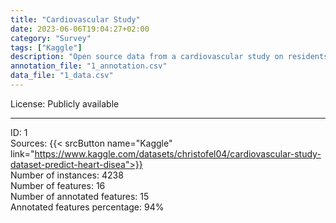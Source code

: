 ```yaml
---
title: "Cardiovascular Study"
date: 2023-06-06T19:04:27+02:00
category: "Survey"
tags: ["Kaggle"]
description: "Open source data from a cardiovascular study on residents of Framingham, Massachusetts. The classification goal is to assess the 10-year patient's risk of future coronary heart disease (CHD). The dataset contains 4 238 instances and 16 variables, including demographic data, survey information, and a few EHR-based fields."
annotation_file: "1_annotation.csv"
data_file: "1_data.csv"
---
```


License: Publicly available 

 --- 
ID: 1 \
Sources: {{< srcButton name="Kaggle" link="https://www.kaggle.com/datasets/christofel04/cardiovascular-study-dataset-predict-heart-disea">}}  \
Number of instances: 4238 \
Number of features: 16 \
Number of annotated features: 15 \
Annotated features percentage: 94% 
